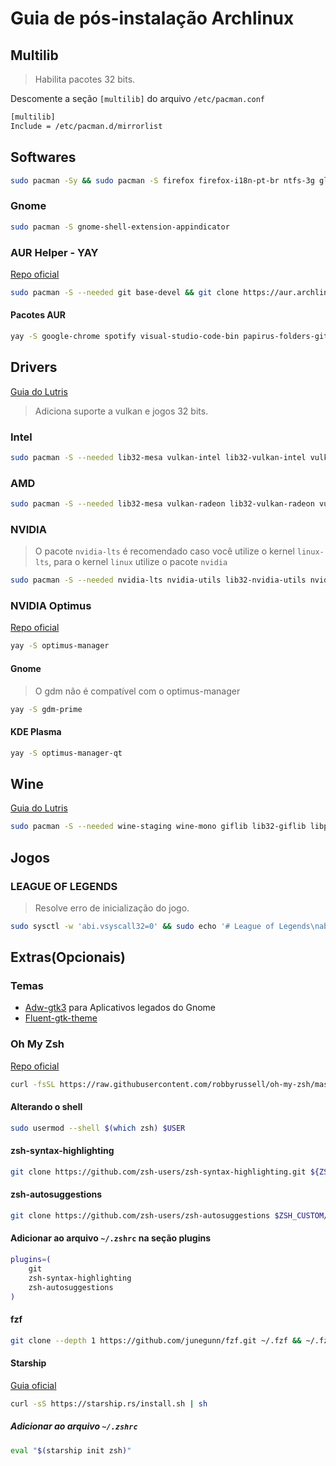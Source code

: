 # Guia de pós-instalação Archlinux

## Multilib

> Habilita pacotes 32 bits.

Descomente a seção `[multilib]` do arquivo `/etc/pacman.conf`

```bash
[multilib]
Include = /etc/pacman.d/mirrorlist
```

## Softwares

```bash
sudo pacman -Sy && sudo pacman -S firefox firefox-i18n-pt-br ntfs-3g glxgears lutris git papirus-icon-theme zsh zsh-completions htop bashtop neofetch gimp inkscape vlc dconf-editor
```

### Gnome

```bash
sudo pacman -S gnome-shell-extension-appindicator
```

### AUR Helper - YAY

[Repo oficial][yay]

```bash
sudo pacman -S --needed git base-devel && git clone https://aur.archlinux.org/yay.git && cd yay && makepkg -si
```

#### Pacotes AUR

```bash
yay -S google-chrome spotify visual-studio-code-bin papirus-folders-git
```

## Drivers

[Guia do Lutris][lutrisinstallingdrivers]

> Adiciona suporte a vulkan e jogos 32 bits.

### Intel

```bash
sudo pacman -S --needed lib32-mesa vulkan-intel lib32-vulkan-intel vulkan-icd-loader lib32-vulkan-icd-loader
```

### AMD

```bash
sudo pacman -S --needed lib32-mesa vulkan-radeon lib32-vulkan-radeon vulkan-icd-loader lib32-vulkan-icd-loader
```

### NVIDIA

> O pacote `nvidia-lts` é recomendado caso você utilize o kernel `linux-lts`, para o kernel `linux` utilize o pacote `nvidia`

```bash
sudo pacman -S --needed nvidia-lts nvidia-utils lib32-nvidia-utils nvidia-settings vulkan-icd-loader lib32-vulkan-icd-loader
```

### NVIDIA Optimus

[Repo oficial][optimusmanager]

```bash
yay -S optimus-manager
```

#### Gnome

> O gdm não é compatível com o optimus-manager

```bash
yay -S gdm-prime
```

#### KDE Plasma

```bash
yay -S optimus-manager-qt
```

## Wine

[Guia do Lutris][lutriswinedependencies]

```bash
sudo pacman -S --needed wine-staging wine-mono giflib lib32-giflib libpng lib32-libpng libldap lib32-libldap gnutls lib32-gnutls mpg123 lib32-mpg123 openal lib32-openal v4l-utils lib32-v4l-utils libpulse lib32-libpulse libgpg-error lib32-libgpg-error alsa-plugins lib32-alsa-plugins alsa-lib lib32-alsa-lib libjpeg-turbo lib32-libjpeg-turbo sqlite lib32-sqlite libxcomposite lib32-libxcomposite libxinerama lib32-libgcrypt libgcrypt lib32-libxinerama ncurses lib32-ncurses opencl-icd-loader lib32-opencl-icd-loader libxslt lib32-libxslt libva lib32-libva gtk3 lib32-gtk3 gst-plugins-base-libs lib32-gst-plugins-base-libs vulkan-icd-loader lib32-vulkan-icd-loader
```

## Jogos

### LEAGUE OF LEGENDS

> Resolve erro de inicialização do jogo.

```bash
sudo sysctl -w 'abi.vsyscall32=0' && sudo echo '# League of Legends\nabi.vsyscall32=0' > /etc/sysctl.d/lol.conf
```

## Extras(Opcionais)

### Temas

- [Adw-gtk3][adwgtk3] para Aplicativos legados do Gnome
- [Fluent-gtk-theme][fluentgtktheme]

### Oh My Zsh

[Repo oficial][ohmyzsh]

```bash
curl -fsSL https://raw.githubusercontent.com/robbyrussell/oh-my-zsh/master/tools/install.sh | sh; zsh
```

#### Alterando o shell

```bash
sudo usermod --shell $(which zsh) $USER
```

#### zsh-syntax-highlighting

```bash
git clone https://github.com/zsh-users/zsh-syntax-highlighting.git ${ZSH_CUSTOM:-~/.oh-my-zsh/custom}/plugins/zsh-syntax-highlighting
```

#### zsh-autosuggestions

```bash
git clone https://github.com/zsh-users/zsh-autosuggestions $ZSH_CUSTOM/plugins/zsh-autosuggestions
```

#### Adicionar ao arquivo `~/.zshrc` na seção plugins

```bash
plugins=(
    git
    zsh-syntax-highlighting
    zsh-autosuggestions
)
```

#### fzf

```bash
git clone --depth 1 https://github.com/junegunn/fzf.git ~/.fzf && ~/.fzf/install
```

#### Starship

[Guia oficial][starship]

```bash
curl -sS https://starship.rs/install.sh | sh
```

##### Adicionar ao arquivo `~/.zshrc`

```bash
eval "$(starship init zsh)"
```

<!-- links -->

[lutrisinstallingdrivers]: https://github.com/lutris/docs/blob/master/InstallingDrivers.md#arch--manjaro--other-arch-linux-derivatives
[lutriswinedependencies]: https://github.com/lutris/docs/blob/master/WineDependencies.md#archantergosmanjaroother-arch-derivatives
[yay]: https://github.com/Jguer/yay
[optimusmanager]: https://github.com/Askannz/optimus-manager
[adwgtk3]: https://github.com/lassekongo83/adw-gtk3
[fluentgtktheme]: https://github.com/vinceliuice/Fluent-gtk-theme
[ohmyzsh]: https://github.com/ohmyzsh/ohmyzsh
[starship]: https://starship.rs/guide/
